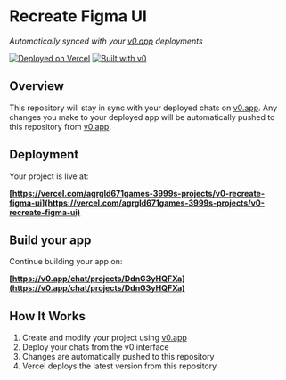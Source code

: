 # Recreate Figma UI

*Automatically synced with your [v0.app](https://v0.app) deployments*

[![Deployed on Vercel](https://img.shields.io/badge/Deployed%20on-Vercel-black?style=for-the-badge&logo=vercel)](https://vercel.com/agrgld671games-3999s-projects/v0-recreate-figma-ui)
[![Built with v0](https://img.shields.io/badge/Built%20with-v0.app-black?style=for-the-badge)](https://v0.app/chat/projects/DdnG3yHQFXa)

## Overview

This repository will stay in sync with your deployed chats on [v0.app](https://v0.app).
Any changes you make to your deployed app will be automatically pushed to this repository from [v0.app](https://v0.app).

## Deployment

Your project is live at:

**[https://vercel.com/agrgld671games-3999s-projects/v0-recreate-figma-ui](https://vercel.com/agrgld671games-3999s-projects/v0-recreate-figma-ui)**

## Build your app

Continue building your app on:

**[https://v0.app/chat/projects/DdnG3yHQFXa](https://v0.app/chat/projects/DdnG3yHQFXa)**

## How It Works

1. Create and modify your project using [v0.app](https://v0.app)
2. Deploy your chats from the v0 interface
3. Changes are automatically pushed to this repository
4. Vercel deploys the latest version from this repository
